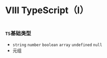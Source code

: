 # VIII TypeScript（I）

<figure><img src="https://pic1.zhimg.com/80/v2-5a37ef0ee2a339e08a0a8c913d69f236_720w.webp?source=1940ef5c" alt=""><figcaption></figcaption></figure>

### `TS`基础类型

* `string` `number` `boolean` `array` `undefined` `null`
* 元组











